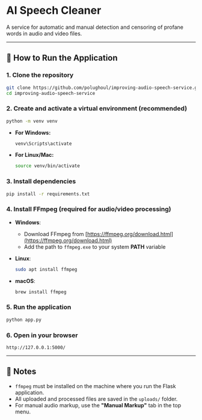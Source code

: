 # AI Speech Cleaner

A service for automatic and manual detection and censoring of profane words in audio and video files.

---

## 🚀 How to Run the Application

### 1. **Clone the repository**

```bash
git clone https://github.com/polughoul/improving-audio-speech-service.git
cd improving-audio-speech-service
````

### 2. **Create and activate a virtual environment (recommended)**

```bash
python -m venv venv
```

* **For Windows:**

  ```bash
  venv\Scripts\activate
  ```
* **For Linux/Mac:**

  ```bash
  source venv/bin/activate
  ```

### 3. **Install dependencies**

```bash
pip install -r requirements.txt
```

### 4. **Install FFmpeg (required for audio/video processing)**

* **Windows**:

  * Download FFmpeg from [https://ffmpeg.org/download.html](https://ffmpeg.org/download.html)
  * Add the path to `ffmpeg.exe` to your system **PATH** variable
* **Linux**:

  ```bash
  sudo apt install ffmpeg
  ```
* **macOS**:

  ```bash
  brew install ffmpeg
  ```

### 5. **Run the application**

```bash
python app.py
```

### 6. **Open in your browser**

```
http://127.0.0.1:5000/
```

---

## 📝 Notes

* `ffmpeg` must be installed on the machine where you run the Flask application.
* All uploaded and processed files are saved in the `uploads/` folder.
* For manual audio markup, use the **"Manual Markup"** tab in the top menu.
